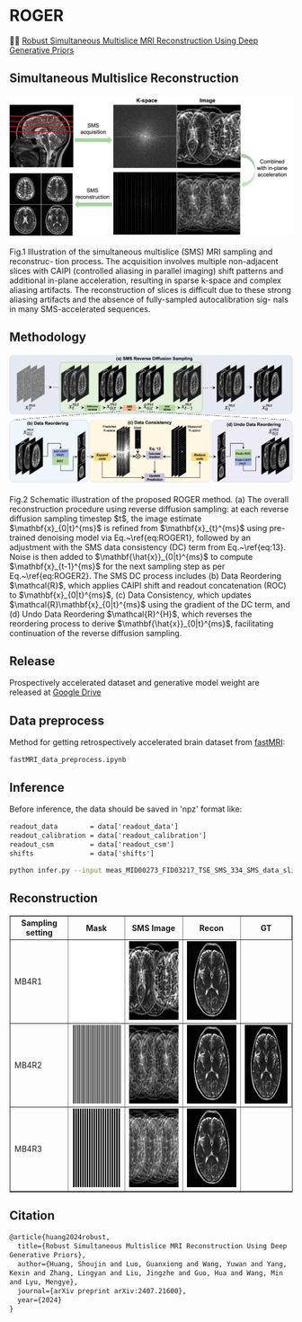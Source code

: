 # ROGER
👏👏 [Robust Simultaneous Multislice MRI Reconstruction Using Deep Generative Priors](https://arxiv.org/abs/2407.21600)

## Simultaneous Multislice Reconstruction
<div align="center">
  <img src="misc/SMS_illu.jpg"/>
</div>
<br>
Fig.1 Illustration of the simultaneous multislice (SMS) MRI sampling and reconstruc- tion process. The acquisition involves multiple non-adjacent slices with CAIPI (controlled aliasing in parallel imaging) shift patterns and additional in-plane acceleration, resulting in sparse k-space and complex aliasing artifacts. The reconstruction of slices is difficult due to these strong aliasing artifacts and the absence of fully-sampled autocalibration sig- nals in many SMS-accelerated sequences.

## Methodology
<div align="center">
  <img src="misc/method.jpg"/>
</div>
<br>
Fig.2 Schematic illustration of the proposed ROGER method. (a) The overall reconstruction procedure using reverse diffusion sampling: at each reverse diffusion sampling timestep $t$, the image estimate $\mathbf{x}_{0|t}^{ms}$ is refined from $\mathbf{x}_{t}^{ms}$ using pre-trained denoising model via Eq.~\ref{eq:ROGER1}, followed by an adjustment with the SMS data consistency (DC) term from Eq.~\ref{eq:13}. Noise is then added to $\mathbf{\hat{x}}_{0|t}^{ms}$ to compute $\mathbf{x}_{t-1}^{ms}$ for the next sampling step as per Eq.~\ref{eq:ROGER2}. The SMS DC process includes (b) Data Reordering $\mathcal{R}$, which applies CAIPI shift and readout concatenation (ROC) to $\mathbf{x}_{0|t}^{ms}$, (c) Data Consistency, which updates $\mathcal{R}\mathbf{x}_{0|t}^{ms}$ using the gradient of the DC term, and (d) Undo Data Reordering $\mathcal{R}^{H}$, which reverses the reordering process to derive $\mathbf{\hat{x}}_{0|t}^{ms}$, facilitating continuation of the reverse diffusion sampling.

## Release
Prospectively accelerated dataset and generative model weight are released at [Google Drive](https://drive.google.com/drive/folders/1dekG6Ya1crYhSpL3qJKEszfLDsB4_4z_?usp=sharing)

## Data preprocess
Method for getting retrospectively accelerated brain dataset from [fastMRI](https://fastmri.med.nyu.edu):
```
fastMRI_data_preprocess.ipynb
```

## Inference
Before inference, the data should be saved in 'npz' format like:
```
readout_data        = data['readout_data']
readout_calibration = data['readout_calibration']
readout_csm         = data['readout_csm']
shifts              = data['shifts']
```

``` bash
python infer.py --input meas_MID00273_FID03217_TSE_SMS_334_SMS_data_slice0.npz --output recon_MB3R3.npz --MB 3 --R 3 --chk 384x384_ema_0.9999_200000.pt 
```

## Reconstruction
<table border="1" cellspacing="10" cellpadding="10">
  <tr>
    <th>Sampling setting</th>
    <th>Mask</th>
    <th>SMS Image</th>
    <th>Recon</th>
    <th>GT</th>
  </tr>
  <tr>
    <td>
      MB4R1
    </td>
    <td>
         <img src="misc/mask_MB4R1.png" class="giphy-embed" height="140" width="140" alt="SMS Image">
    </td>
    <td>
        <img src="misc/img_MB4R1.png" class="giphy-embed" height="140" width="140" alt="SMS Image">
    </td>
    <td>
        <img src="misc/fastMRI_MB4R1.gif" frameborder="0" class="giphy-embed" allowfullscreen height="140" width="140" alt="Recon Image">
    </td>

  </tr>
  <tr>
    <td>
      MB4R2
    </td>
    <td>
         <img src="misc/mask_MB4R2.png" class="giphy-embed" height="140" width="140" alt="SMS Image">
    </td>
    <td>
        <img src="misc/img_MB4R2.png" class="giphy-embed" height="140" width="140" alt="SMS Image">
    </td>
    <td>
        <img src="misc/fastMRI_MB4R2.gif" frameborder="0" class="giphy-embed" allowfullscreen height="140" width="140" alt="Recon Image">
    </td>
    <td>
        <img src="misc/gt.gif" frameborder="0" class="giphy-embed" allowfullscreen height="140" width="140" alt="GT">
    </td>
  </tr>
  <tr>
    <td>
      MB4R3
    </td>
    <td>
         <img src="misc/mask_MB4R3.png" class="giphy-embed" height="140" width="140" alt="SMS Image">
    </td>
    <td>
        <img src="misc/img_MB4R3.png" class="giphy-embed" height="140" width="140" alt="SMS Image">
    </td>
    <td>
        <img src="misc/fastMRI_MB4R3.gif" frameborder="0" class="giphy-embed" allowfullscreen height="140" width="140" alt="Recon Image">
    </td>
    
  </tr>
</table>


## Citation
```
@article{huang2024robust,
  title={Robust Simultaneous Multislice MRI Reconstruction Using Deep Generative Priors},
  author={Huang, Shoujin and Luo, Guanxiong and Wang, Yuwan and Yang, Kexin and Zhang, Lingyan and Liu, Jingzhe and Guo, Hua and Wang, Min and Lyu, Mengye},
  journal={arXiv preprint arXiv:2407.21600},
  year={2024}
}
```

